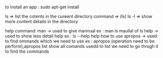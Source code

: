to install an app :
  sudo apt-get install<package-name>

ls => list the cotents in the cureent directory 
command => (ls)
ls -l => show more content details in the directory 

help command:
man -> used to give mannual ex : man ls
maullal of ls
help -> used to show less detail help ex : ls --help
help how to use
apropos -> used to find ommands which we need to use ex : apropos (operation need to be perform),apropos list
show all comands usedd to list we need to go thrugh it to find the commands


